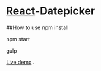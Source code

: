 # [React](http://facebook.github.io/react/)-Datepicker

##How to use
npm install

npm start

gulp



[Live demo](http://jjvvv.github.io/datepicker/index.html) .



